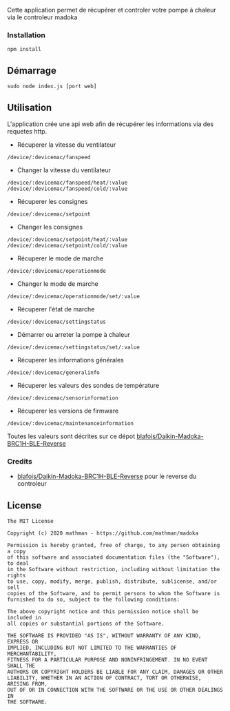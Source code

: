 Cette application permet de récupérer et controler votre pompe à chaleur via le controleur madoka

### Installation

```
npm install
```

## Démarrage

```
sudo node index.js [port web]
```

## Utilisation

L'application crée une api web afin de récupérer les informations via des requetes http.

- Récuperer la vitesse du ventilateur
```
/device/:devicemac/fanspeed
```

- Changer la vitesse du ventilateur
```
/device/:devicemac/fanspeed/heat/:value
/device/:devicemac/fanspeed/cold/:value
```

- Récuperer les consignes
```
/device/:devicemac/setpoint
```

- Changer les consignes
```
/device/:devicemac/setpoint/heat/:value
/device/:devicemac/setpoint/cold/:value
```

- Récuperer le mode de marche
```
/device/:devicemac/operationmode
```

- Changer le mode de marche
```
/device/:devicemac/operationmode/set/:value
```

- Récuperer l'état de marche
```
/device/:devicemac/settingstatus
```

- Démarrer ou arreter la pompe à chaleur
```
/device/:devicemac/settingstatus/set/:value
```

- Récuperer les informations générales
```
/device/:devicemac/generalinfo
```

- Récuperer les valeurs des sondes de température
```
/device/:devicemac/sensorinformation
```

- Récuperer les versions de firmware
```
/device/:devicemac/maintenanceinformation
```

Toutes les valeurs sont décrites sur ce dépot [blafois/Daikin-Madoka-BRC1H-BLE-Reverse](https://github.com/blafois/Daikin-Madoka-BRC1H-BLE-Reverse)

### Credits

- [blafois/Daikin-Madoka-BRC1H-BLE-Reverse](https://github.com/blafois/Daikin-Madoka-BRC1H-BLE-Reverse) pour le reverse du controleur

## License

```
The MIT License

Copyright (c) 2020 mathman - https://github.com/mathman/madoka

Permission is hereby granted, free of charge, to any person obtaining a copy
of this software and associated documentation files (the "Software"), to deal
in the Software without restriction, including without limitation the rights
to use, copy, modify, merge, publish, distribute, sublicense, and/or sell
copies of the Software, and to permit persons to whom the Software is
furnished to do so, subject to the following conditions:

The above copyright notice and this permission notice shall be included in
all copies or substantial portions of the Software.

THE SOFTWARE IS PROVIDED "AS IS", WITHOUT WARRANTY OF ANY KIND, EXPRESS OR
IMPLIED, INCLUDING BUT NOT LIMITED TO THE WARRANTIES OF MERCHANTABILITY,
FITNESS FOR A PARTICULAR PURPOSE AND NONINFRINGEMENT. IN NO EVENT SHALL THE
AUTHORS OR COPYRIGHT HOLDERS BE LIABLE FOR ANY CLAIM, DAMAGES OR OTHER
LIABILITY, WHETHER IN AN ACTION OF CONTRACT, TORT OR OTHERWISE, ARISING FROM,
OUT OF OR IN CONNECTION WITH THE SOFTWARE OR THE USE OR OTHER DEALINGS IN
THE SOFTWARE.
```
